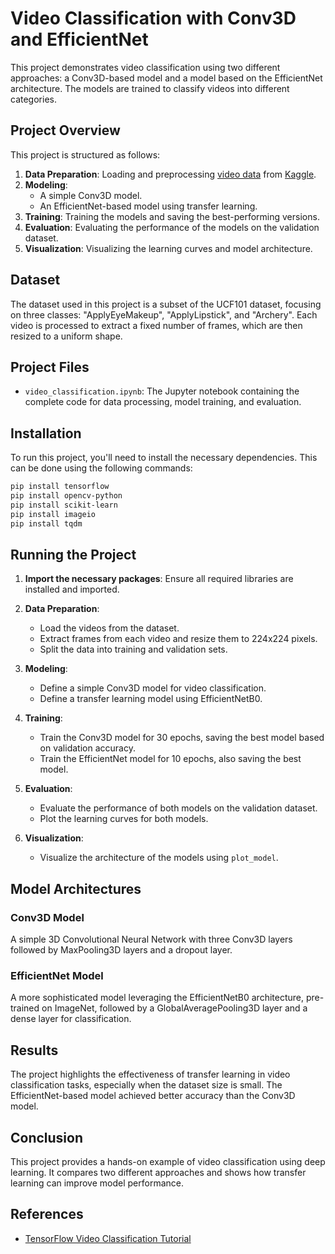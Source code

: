 # Video Classification with Conv3D and EfficientNet

This project demonstrates video classification using two different approaches: a Conv3D-based model and a model based on the EfficientNet architecture. 
The models are trained to classify videos into different categories.

## Project Overview

This project is structured as follows:

1. **Data Preparation**: Loading and preprocessing [video data](https://www.kaggle.com/datasets/pevogam/ucf101) from [Kaggle](https://www.kaggle.com/).
2. **Modeling**:
   - A simple Conv3D model.
   - An EfficientNet-based model using transfer learning.
3. **Training**: Training the models and saving the best-performing versions.
4. **Evaluation**: Evaluating the performance of the models on the validation dataset.
5. **Visualization**: Visualizing the learning curves and model architecture.

## Dataset

The dataset used in this project is a subset of the UCF101 dataset, focusing on three classes: "ApplyEyeMakeup", "ApplyLipstick", and "Archery". Each video is processed to extract a fixed number of frames, which are then resized to a uniform shape.

## Project Files

- `video_classification.ipynb`: The Jupyter notebook containing the complete code for data processing, model training, and evaluation.

## Installation

To run this project, you'll need to install the necessary dependencies. This can be done using the following commands:

```bash
pip install tensorflow
pip install opencv-python
pip install scikit-learn
pip install imageio
pip install tqdm
```

## Running the Project

1. **Import the necessary packages**:
   Ensure all required libraries are installed and imported.

2. **Data Preparation**:
   - Load the videos from the dataset.
   - Extract frames from each video and resize them to 224x224 pixels.
   - Split the data into training and validation sets.

3. **Modeling**:
   - Define a simple Conv3D model for video classification.
   - Define a transfer learning model using EfficientNetB0.

4. **Training**:
   - Train the Conv3D model for 30 epochs, saving the best model based on validation accuracy.
   - Train the EfficientNet model for 10 epochs, also saving the best model.

5. **Evaluation**:
   - Evaluate the performance of both models on the validation dataset.
   - Plot the learning curves for both models.

6. **Visualization**:
   - Visualize the architecture of the models using `plot_model`.

## Model Architectures

### Conv3D Model
A simple 3D Convolutional Neural Network with three Conv3D layers followed by MaxPooling3D layers and a dropout layer.

### EfficientNet Model
A more sophisticated model leveraging the EfficientNetB0 architecture, pre-trained on ImageNet, followed by a GlobalAveragePooling3D layer and a dense layer for classification.

## Results

The project highlights the effectiveness of transfer learning in video classification tasks, especially when the dataset size is small. The EfficientNet-based model achieved better accuracy than the Conv3D model.

## Conclusion

This project provides a hands-on example of video classification using deep learning. It compares two different approaches and shows how transfer learning can improve model performance.

## References

- [TensorFlow Video Classification Tutorial](https://www.tensorflow.org/tutorials/load_data/video)
